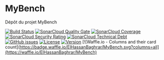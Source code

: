 # MyBench

Dépôt du projet MyBench

[![Build Status](https://img.shields.io/travis/ElHassanBaghrar/MyBench/master.svg?style=flat-square)](https://travis-ci.org/ElHassanBaghrar/MyBench)
[![SonarCloud Quality Gate](https://sonarcloud.io/api/project_badges/measure?project=ElHassanBaghrar_MyBench&metric=alert_status)](https://sonarcloud.io/dashboard?id=ElHassanBaghrar_MyBench)
[![SonarCloud Coverage](https://sonarcloud.io/api/project_badges/measure?project=ElHassanBaghrar_MyBench&metric=coverage)](https://sonarcloud.io/dashboard?id=ElHassanBaghrar_MyBench)
[![SonarCloud Security Rating](https://sonarcloud.io/api/project_badges/measure?project=ElHassanBaghrar_MyBench&metric=security_rating)](https://sonarcloud.io/dashboard?id=ElHassanBaghrar_MyBench)
[![SonarCloud Technical Debt](https://sonarcloud.io/api/project_badges/measure?project=ElHassanBaghrar_MyBench&metric=sqale_index)](https://sonarcloud.io/dashboard?id=ElHassanBaghrar_MyBench)
[![GitHub issues](https://img.shields.io/github/issues/ElHassanBaghrar/MyBench.svg)](https://github.com/ElHassanBaghrar/MyBench/issues)
[![License](https://img.shields.io/github/license/ElHassanBaghrar/MyBench.svg?style=flat-square)](LICENSE)
[![Version](https://img.shields.io/github/tag/ElHassanBaghrar/MyBench.svg?label=version&style=flat-square)](build.gradle)
[![Waffle.io - Columns and their card count](https://badge.waffle.io/ElHassanBaghrar/MyBench.svg?columns=all](https://waffle.io/ElHassanBaghrar/MyBench)
